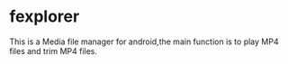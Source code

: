 # fexplorer
This is a Media file manager for android,the main function is to play MP4 files and trim MP4 files.
